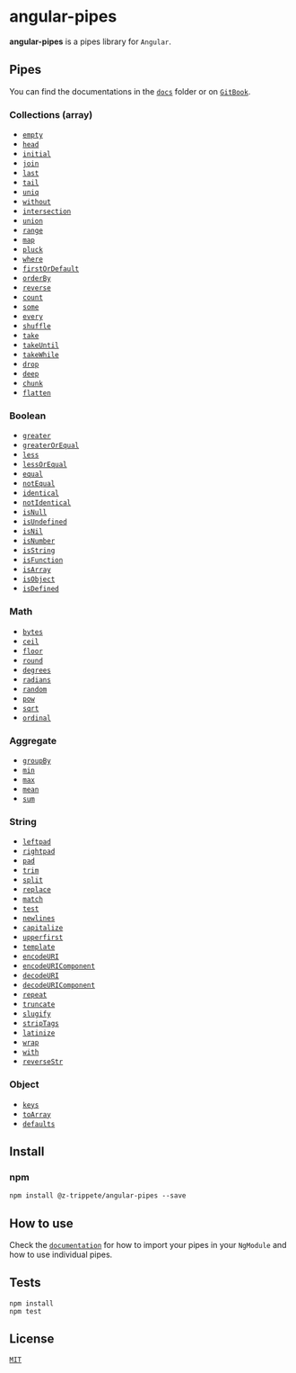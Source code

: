 # angular-pipes

**angular-pipes** is a pipes library for `Angular`.

## Pipes

You can find the documentations in the [`docs`](./docs) folder or on [`GitBook`](https://fknop.gitbooks.io/angular-pipes/).

### Collections (array)

- [`empty`](./docs/array.md#empty)
- [`head`](./docs/array.md#head)
- [`initial`](./docs/array.md#initial)
- [`join`](./docs/array.md#join)
- [`last`](./docs/array.md#last)
- [`tail`](./docs/array.md#tail)
- [`uniq`](./docs/array.md#uniq)
- [`without`](./docs/array.md#without)
- [`intersection`](./docs/array.md#intersection)
- [`union`](./docs/array.md#union)
- [`range`](./docs/array.md#range)
- [`map`](./docs/array.md#map)
- [`pluck`](./docs/array.md#pluck)
- [`where`](./docs/array.md#where)
- [`firstOrDefault`](./docs/array.md#firstordefault)
- [`orderBy`](./docs/array.md#orderby)
- [`reverse`](./docs/array.md#reverse)
- [`count`](./docs/array.md#count)
- [`some`](./docs/array.md#some)
- [`every`](./docs/array.md#every)
- [`shuffle`](./docs/array.md#shuffle)
- [`take`](./docs/array.md#take)
- [`takeUntil`](./docs/array.md#takeuntil)
- [`takeWhile`](./docs/array.md#takewhile)
- [`drop`](./docs/array.md#drop)
- [`deep`](./docs/array.md#deep)
- [`chunk`](./docs/array.md#chunk)
- [`flatten`](./docs/array.md#flatten)

### Boolean

- [`greater`](./docs/boolean.md#greater)
- [`greaterOrEqual`](./docs/boolean.md#greaterorequal)
- [`less`](./docs/boolean.md#less)
- [`lessOrEqual`](./docs/boolean.md#lessorequal)
- [`equal`](./docs/boolean.md#equal)
- [`notEqual`](./docs/boolean.md#notequal)
- [`identical`](./docs/boolean.md#identical)
- [`notIdentical`](./docs/boolean.md#notidentical)
- [`isNull`](./docs/boolean.md#isnull)
- [`isUndefined`](./docs/boolean.md#isundefined)
- [`isNil`](./docs/boolean.md#isnil)
- [`isNumber`](./docs/boolean.md#isnumber)
- [`isString`](./docs/boolean.md#isstring)
- [`isFunction`](./docs/boolean.md#isfunction)
- [`isArray`](./docs/boolean.md#isarray)
- [`isObject`](./docs/boolean.md#isobject)
- [`isDefined`](./docs/boolean.md#isdefined)

### Math

- [`bytes`](./docs/math.md#bytes)
- [`ceil`](./docs/math.md#ceil)
- [`floor`](./docs/math.md#floor)
- [`round`](./docs/math.md#round)
- [`degrees`](./docs/math.md#degrees)
- [`radians`](./docs/math.md#radians)
- [`random`](./docs/math.md#random)
- [`pow`](./docs/math.md#pow)
- [`sqrt`](./docs/math.md#sqrt)
- [`ordinal`](./docs/math.md#ordinal)

### Aggregate

- [`groupBy`](./docs/aggregate.md#groupby)
- [`min`](./docs/aggregate.md#min)
- [`max`](./docs/aggregate.md#max)
- [`mean`](./docs/aggregate.md#mean)
- [`sum`](./docs/aggregate.md#sum)

### String

- [`leftpad`](./docs/string.md#leftpad)
- [`rightpad`](./docs/string.md#rightpad)
- [`pad`](./docs/string.md#pad)
- [`trim`](./docs/string.md#trim)
- [`split`](./docs/string.md#split)
- [`replace`](./docs/string.md#replace)
- [`match`](./docs/string.md#match)
- [`test`](./docs/string.md#test)
- [`newlines`](./docs/string.md#newlines)
- [`capitalize`](./docs/string.md#capitalize)
- [`upperfirst`](./docs/string.md#upperfirst)
- [`template`](./docs/string.md#template)
- [`encodeURI`](./docs/string.md#encodeuri)
- [`encodeURIComponent`](./docs/string.md#encodeuricomponent)
- [`decodeURI`](./docs/string.md#decodeuri)
- [`decodeURIComponent`](./docs/string.md#decodeuricomponent)
- [`repeat`](./docs/string.md#repeat)
- [`truncate`](./docs/string.md#truncate)
- [`slugify`](./docs/string.md#slugify)
- [`stripTags`](./docs/string.md#striptags)
- [`latinize`](./docs/string.md#latinize)
- [`wrap`](./docs/string.md#wrap)
- [`with`](./docs/string.md#with)
- [`reverseStr`](./docs/string.md#reversestr)

### Object

- [`keys`](./docs/object.md#keys)
- [`toArray`](./docs/object.md#toarray)
- [`defaults`](./docs/object.md#defaults)

## Install

### npm

```
npm install @z-trippete/angular-pipes --save
```

## How to use

Check the [`documentation`](./docs) for how to import your pipes in your `NgModule` and how to use individual pipes.

## Tests

```
npm install
npm test
```

## License

[`MIT`](./LICENSE.md)
